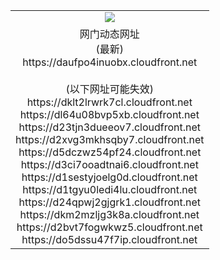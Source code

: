 ﻿<table>
  <tr></tr>
  <tr><td colspan=2 align=center><img src="https://daufpo4inuobx.cloudfront.net/Up/oGate.jpg" /></td></tr>
  <tr><td colspan=2 align=center>网门动态网址<br/>(最新)
<br>https://daufpo4inuobx.cloudfront.net
<br/><br/>(以下网址可能失效)
<br>https://dklt2lrwrk7cl.cloudfront.net
<br>https://dl64u08bvp5xb.cloudfront.net
<br>https://d23tjn3dueeov7.cloudfront.net
<br>https://d2xvg3mkhsqby7.cloudfront.net
<br>https://d5dczwz54pf24.cloudfront.net
<br>https://d3ci7ooadtnai6.cloudfront.net
<br>https://d1sestyjoelg0d.cloudfront.net
<br>https://d1tgyu0ledi4lu.cloudfront.net
<br>https://d24qpwj2gjgrk1.cloudfront.net
<br>https://dkm2mzljg3k8a.cloudfront.net
<br>https://d2bvt7fogwkwz5.cloudfront.net
<br>https://do5dssu47f7ip.cloudfront.net
    </td>
  </tr>
</table>
